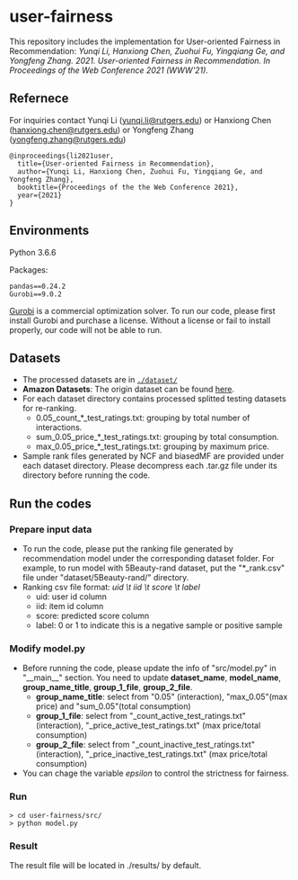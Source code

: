 # user-fairness
This repository includes the implementation for User-oriented Fairness in Recommendation:
*Yunqi Li, Hanxiong Chen, Zuohui Fu, Yingqiang Ge, and Yongfeng Zhang. 2021. User-oriented Fairness in Recommendation. 
In Proceedings of the Web Conference 2021 (WWW'21).*

## Refernece

For inquiries contact Yunqi Li (yunqi.li@rutgers.edu) or Hanxiong Chen (hanxiong.chen@rutgers.edu) or Yongfeng Zhang (yongfeng.zhang@rutgers.edu)

```
@inproceedings{li2021user,
  title={User-oriented Fairness in Recommendation},
  author={Yunqi Li, Hanxiong Chen, Zuohui Fu, Yingqiang Ge, and Yongfeng Zhang},
  booktitle={Proceedings of the the Web Conference 2021},
  year={2021}
}
```

## Environments

Python 3.6.6

Packages:
```
pandas==0.24.2
Gurobi==9.0.2
```
[Gurobi](https://www.gurobi.com/) is a commercial optimization solver. To run our code, please first install Gurobi and purchase a license. Without a license or fail to install properly, our code will not be able to run.

## Datasets

- The processed datasets are in  [`./dataset/`](https://github.com/rutgerswiselab/user-fairness/tree/master/dataset)
- **Amazon Datasets**: The origin dataset can be found [here](http://jmcauley.ucsd.edu/data/amazon/). 
- For each dataset directory contains processed splitted testing datasets for re-ranking. 
    * 0.05_count_\*\_test_ratings.txt: grouping by total number of interactions.
    * sum_0.05_price_\*\_test_ratings.txt: grouping by total consumption.
    * max_0.05_price_\*\_test_ratings.txt: grouping by maximum price.
- Sample rank files generated by NCF and biasedMF are provided under each dataset directory. Please decompress each .tar.gz file under its directory before running the code.

## Run the codes
###  Prepare input data
- To run the code, please put the ranking file generated by recommendation model under the corresponding dataset folder. For example, to run model with 5Beauty-rand dataset, put the "\*\_rank.csv" file under "dataset/5Beauty-rand/" directory.
- Ranking csv file format: *uid \\t iid \\t score \\t label*
    - uid: user id column
    - iid: item id column
    - score: predicted score column
    - label: 0 or 1 to indicate this is a negative sample or positive sample

### Modify model.py
- Before running the code, please update the info of "src/model.py" in "\_\_main\_\_" section. You need to update **dataset\_name**, **model\_name**, **group\_name\_title**, **group\_1\_file**, **group\_2\_file**. 
    - **group\_name\_title**: select from "0.05" (interaction), "max\_0.05"(max price) and "sum\_0.05"(total consumption)
    - **group\_1\_file**: select from "\_count\_active\_test\_ratings.txt" (interaction), "\_price\_active\_test\_ratings.txt" (max price/total consumption)
    - **group\_2\_file**: select from "\_count\_inactive\_test\_ratings.txt" (interaction), "\_price\_inactive\_test\_ratings.txt" (max price/total consumption)
- You can chage the variable *epsilon* to control the strictness for fairness. 

### Run
```
> cd user-fairness/src/
> python model.py
```

### Result
The result file will be located in ./results/ by default.
